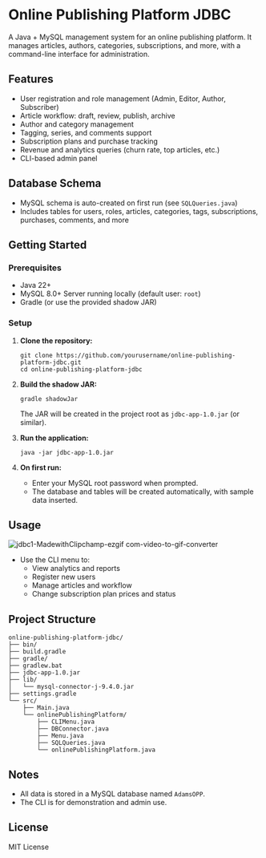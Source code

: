 # Online Publishing Platform JDBC

A Java + MySQL management system for an online publishing platform. It manages articles, authors, categories, subscriptions, and more, with a command-line interface for administration.

## Features

- User registration and role management (Admin, Editor, Author, Subscriber)
- Article workflow: draft, review, publish, archive
- Author and category management
- Tagging, series, and comments support
- Subscription plans and purchase tracking
- Revenue and analytics queries (churn rate, top articles, etc.)
- CLI-based admin panel

## Database Schema

- MySQL schema is auto-created on first run (see `SQLQueries.java`)
- Includes tables for users, roles, articles, categories, tags, subscriptions, purchases, comments, and more

## Getting Started

### Prerequisites

- Java 22+
- MySQL 8.0+ Server running locally (default user: `root`)
- Gradle (or use the provided shadow JAR)

### Setup

1. **Clone the repository:**
   ```
   git clone https://github.com/yourusername/online-publishing-platform-jdbc.git
   cd online-publishing-platform-jdbc
   ```

2. **Build the shadow JAR:**
   ```
   gradle shadowJar
   ```
   The JAR will be created in the project root as `jdbc-app-1.0.jar` (or similar).

3. **Run the application:**
   ```
   java -jar jdbc-app-1.0.jar
   ```

4. **On first run:**
   - Enter your MySQL root password when prompted.
   - The database and tables will be created automatically, with sample data inserted.

## Usage

![jdbc1-MadewithClipchamp-ezgif com-video-to-gif-converter](https://github.com/user-attachments/assets/3b80c52f-7ef0-46e5-8a19-4a4375590cc6)

- Use the CLI menu to:
  - View analytics and reports
  - Register new users
  - Manage articles and workflow
  - Change subscription plan prices and status

## Project Structure

```
online-publishing-platform-jdbc/
├── bin/
├── build.gradle
├── gradle/
├── gradlew.bat
├── jdbc-app-1.0.jar
├── lib/
│   └── mysql-connector-j-9.4.0.jar
├── settings.gradle
└── src/
    ├── Main.java
    └── onlinePublishingPlatform/
        ├── CLIMenu.java
        ├── DBConnector.java
        ├── Menu.java
        ├── SQLQueries.java
        └── onlinePublishingPlatform.java
```

## Notes

- All data is stored in a MySQL database named `AdamsOPP`.
- The CLI is for demonstration and admin use.

## License

MIT License

